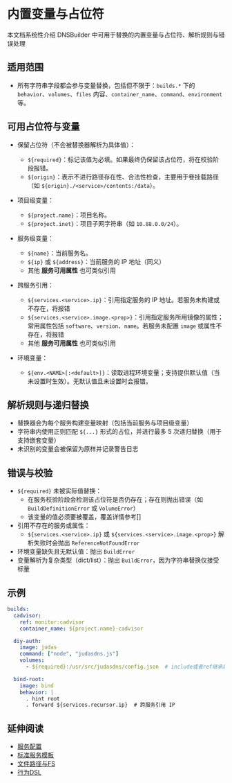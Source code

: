 # 内置变量与占位符

本文档系统性介绍 DNSBuilder 中可用于替换的内置变量与占位符、解析规则与错误处理

## 适用范围

- 所有字符串字段都会参与变量替换，包括但不限于：`builds.*` 下的 `behavior`、`volumes`、`files` 内容、`container_name`、`command`、`environment` 等。

## 可用占位符与变量

- 保留占位符（不会被替换器解析为具体值）：

  - `${required}`：标记该值为必填。如果最终仍保留该占位符，将在校验阶段报错。
  - `${origin}`：表示不进行路径存在性、合法性检查，主要用于卷挂载路径（如 `${origin}./<service>/contents:/data`）。
- 项目级变量：

  - `${project.name}`：项目名称。
  - `${project.inet}`：项目子网字符串（如 `10.88.0.0/24`）。
- 服务级变量：

  - `${name}`：当前服务名。
  - `${ip}` 或 `${address}`：当前服务的 IP 地址（同义）
  - 其他 **服务可用属性** 也可类似引用
- 跨服务引用：

  - `${services.<service>.ip}`：引用指定服务的 IP 地址。若服务未构建或不存在，将报错
  - `${services.<service>.image.<prop>}`：引用指定服务所用镜像的属性；常用属性包括 `software`、`version`、`name`。若服务未配置 `image` 或属性不存在，将报错
  - 其他 **服务可用属性** 也可类似引用
- 环境变量：

  - `${env.<NAME>[:<default>]}`：读取进程环境变量；支持提供默认值（当未设置时生效）。无默认值且未设置时会报错。

## 解析规则与递归替换

- 替换器会为每个服务构建变量映射（包括当前服务与项目级变量）
- 字符串内使用正则匹配 `${...}` 形式的占位，并进行最多 5 次递归替换（用于支持嵌套变量）
- 未识别的变量会被保留为原样并记录警告日志

## 错误与校验

- `${required}` 未被实际值替换：
  - 在服务校验阶段会检测该占位符是否仍存在；存在则抛出错误（如 `BuildDefinitionError` 或 `VolumeError`）
  - 该变量的值必须要被覆盖，覆盖详情参考[]
- 引用不存在的服务或属性：
  - `${services.<service>.ip}` 或 `${services.<service>.image.<prop>}` 解析失败时会抛出 `ReferenceNotFoundError`
- 环境变量缺失且无默认值：抛出 `BuildError`
- 变量解析为复杂类型（dict/list）：抛出 `BuildError`，因为字符串替换仅接受标量

## 示例

```yaml
builds:
  cadvisor:
    ref: monitor:cadvisor
    container_name: ${project.name}-cadvisor

  diy-auth:
    image: judas
    command: ["node", "judasdns.js"]
    volumes:
      - ${required}:/usr/src/judasdns/config.json  # include或者ref继承后必填，如未提供将报错

  bind-root:
    image: bind
    behavior: |
      . hint root
      . forward ${services.recursor.ip}  # 跨服务引用 IP
```

## 延伸阅读

- [服务配置](../config/builds.md)
- [标准服务模板](build-templates.md)
- [文件路径与FS](paths-and-fs.md)
- [行为DSL](behavior-dsl.md)
